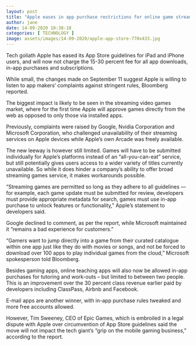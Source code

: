 ```yaml
---
layout: post
title: "Apple eases in app purchase restrictions for online game streaming Report"
author: jane 
date: 14-09-2020 10:38:18 
categories: [ TECHNOLOGY ] 
image: assets/images/14-09-2020/apple-app-store-770x433.jpg
---
```

Tech goliath Apple has eased its App Store guidelines for iPad and iPhone users, and will now not charge the 15-30 percent fee for all app downloads, in-app purchases and subscriptions.

While small, the changes made on September 11 suggest Apple is willing to listen to app makers’ complaints against stringent rules, Bloomberg reported.

The biggest impact is likely to be seen in the streaming video games market, where for the first time Apple will approve games directly from the web as opposed to only those via installed apps.

Previously, complaints were raised by Google, Nvidia Corporation and Microsoft Corporation, who challenged unavailability of their streaming services on Apple devices while Apple’s own Arcade was freely available.

The new leeway is however still limited. Games will have to be submitted individually for Apple’s platforms instead of an “all-you-can-eat” service, but still potentially gives users access to a wider variety of titles currently unavailable. So while it does hinder a company’s ability to offer broad streaming games service, it makes workarounds possible.

“Streaming games are permitted so long as they adhere to all guidelines — for example, each game update must be submitted for review, developers must provide appropriate metadata for search, games must use in-app purchase to unlock features or functionality," Apple’s statement to developers said.

Google declined to comment, as per the report, while Microsoft maintained it “remains a bad experience for customers.”

“Gamers want to jump directly into a game from their curated catalogue within one app just like they do with movies or songs, and not be forced to download over 100 apps to play individual games from the cloud,” Microsoft spokesperson told Bloomberg.

Besides gaming apps, online teaching apps will also now be allowed in-app purchases for tutoring and work-outs – but limited to between two people. This is an improvement over the 30 percent class revenue earlier paid by developers including ClassPass, Airbnb and Facebook.

E-mail apps are another winner, with in-app purchase rules tweaked and more free accounts allowed.

However, Tim Sweeney, CEO of Epic Games, which is embroiled in a legal dispute with Apple over circumvention of App Store guidelines said the move will not impact the tech giant’s “grip on the mobile gaming business,” according to the report.